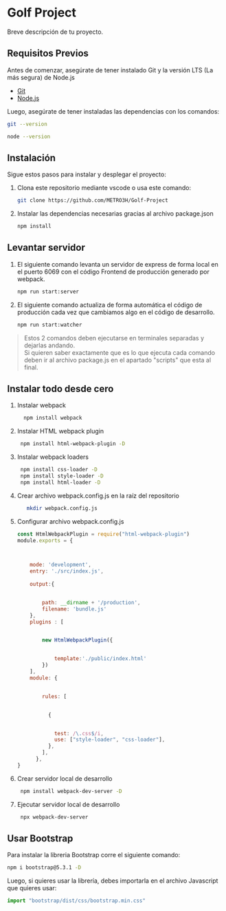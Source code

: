 # Golf Project

Breve descripción de tu proyecto.

## Requisitos Previos

Antes de comenzar, asegúrate de tener instalado Git y la versión LTS (La más segura) de Node.js

- [Git](https://git-scm.com/downloads)
- [Node.js](https://nodejs.org/es)

Luego, asegúrate de tener instaladas las dependencias con los comandos:

```bash
git --version
```

```bash
node --version
```

## Instalación

Sigue estos pasos para instalar y desplegar el proyecto:

1. Clona este repositorio mediante vscode o usa este comando:

   ```bash
   git clone https://github.com/METRO3H/Golf-Project
   ```

2. Instalar las dependencias necesarias gracias al archivo package.json

   ```bash
   npm install
   ```

## Levantar servidor
1. El siguiente comando levanta un servidor de express de forma local en el puerto 6069 con el código Frontend de producción generado por webpack.
   
   ```bash
   npm run start:server
   ```
2. El siguiente comando actualiza de forma automática el código de producción cada vez que cambiamos algo en el código de desarrollo.
   
   ```bash
   npm run start:watcher
   ```    
>Estos 2 comandos deben ejecutarse en terminales separadas y dejarlas andando.  
>Si quieren saber exactamente que es lo que ejecuta cada comando deben ir al archivo package.js en el apartado "scripts" que esta al final.
## Instalar todo desde cero

1. Instalar webpack

   ```bash
     npm install webpack
   ```

2. Instalar HTML webpack plugin
 
   ```bash
    npm install html-webpack-plugin -D
   ```

3. Instalar webpack loaders

   ```bash
    npm install css-loader -D
    npm install style-loader -D
    npm install html-loader -D 
   ```

4. Crear archivo webpack.config.js en la raíz del repositorio

   ```bash
      mkdir webpack.config.js
   ```

5. Configurar archivo webpack.config.js

   ```js
   const HtmlWebpackPlugin = require("html-webpack-plugin")
   module.exports = {


   
       mode: 'development',
       entry: './src/index.js',
       
       output:{


           path: __dirname + '/production',
           filename: 'bundle.js'
       },
       plugins : [


           new HtmlWebpackPlugin({


               template:'./public/index.html'
           })
       ],
       module: {


           rules: [


             {


               test: /\.css$/i,
               use: ["style-loader", "css-loader"],
             },
           ],
         },
   }
   ```

6. Crear servidor local de desarrollo

   ```bash
    npm install webpack-dev-server -D
   ```

7. Ejecutar servidor local de desarrollo

   ```bash
    npx webpack-dev-server
   ```
## Usar Bootstrap
Para instalar la libreria Bootstrap corre el siguiente comando:
```bash
npm i bootstrap@5.3.1 -D
```
Luego, si quieres usar la librería, debes importarla en el archivo Javascript que quieres usar:
```js
import "bootstrap/dist/css/bootstrap.min.css"
```
